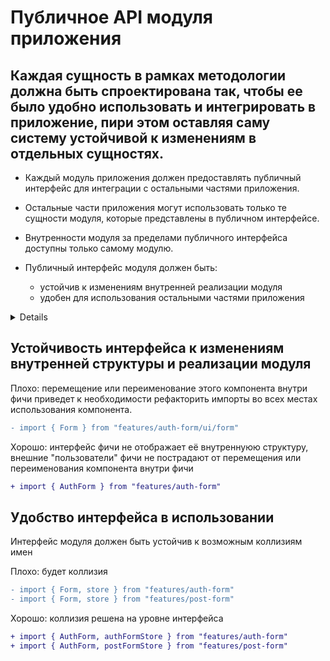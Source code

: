 # Публичное API модуля приложения

Каждая сущность в рамках методологии должна быть спроектирована так, чтобы ее было удобно использовать и интегрировать в приложение, пири этом оставляя саму систему устойчивой к изменениям в отдельных сущностях.
---

- Каждый модуль приложения должен предоставлять публичный интерфейс для интеграции с остальными частями приложения.
- Остальные части приложения могут использовать только те сущности модуля, которые представлены в публичном интерфейсе.
- Внутренности модуля за пределами публичного интерфейса доступны только самому модулю.

- Публичный интерфейс модуля должен быть:
  - устойчив к изменениям внутренней реализации модуля
  - удобен для использования остальными частями приложения

<details>
Структура сущности должна иметь единую точку входа, предоставляющую публичный интерфейс

```sh
└── features/                        # 
  └── feature-name/                  # Внутренняя структура фичи
          ├── ui/                    #
          ├── model/                 #
          ├── {...}/                 #
          └── index.ts               # Энтрипоинт фичи с ее публичным API
```

```js
// index.ts
export { featureAction, featureStore } from './model';
export { FeatureView, FeatureAnotherView } from './ui';
```
</details>

## Устойчивость интерфейса к изменениям внутренней структуры и реализации модуля

Плохо: перемещение или переименование этого компонента внутри фичи приведет к необходимости рефакторить импорты во всех местах использования компонента.
```diff
- import { Form } from "features/auth-form/ui/form"
```
Хорошо: интерфейс фичи не отображает её внутреннуюю структуру, внешние "пользователи" фичи не пострадают от перемещения или переименования компонента внутри фичи
```diff
+ import { AuthForm } from "features/auth-form"
```

## Удобство интерфейса в использовании

Интерфейс модуля должен быть устойчив к возможным коллизиям имен

Плохо: будет коллизия 
```diff
- import { Form, store } from "features/auth-form"
- import { Form, store } from "features/post-form"
```

Хорошо: коллизия решена на уровне интерфейса
```diff
+ import { AuthForm, authFormStore } from "features/auth-form"
+ import { AuthForm, postFormStore } from "features/post-form"
```
